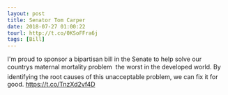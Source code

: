 ```yaml
---
layout: post
title: Senator Tom Carper
date: 2018-07-27 01:00:22
tourl: http://t.co/0KSoFFra6j
tags: [Bill]
---
```

I'm proud to sponsor a bipartisan bill in the Senate to help solve our countrys maternal mortality problem  the worst in the developed world. By identifying the root causes of this unacceptable problem, we can fix it for good. https://t.co/TnzXd2vf4D